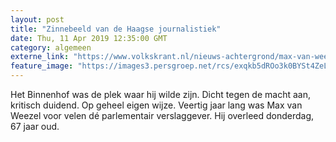 ```yaml
---
layout: post
title: "Zinnebeeld van de Haagse journalistiek"
date: Thu, 11 Apr 2019 12:35:00 GMT
category: algemeen
externe_link: "https://www.volkskrant.nl/nieuws-achtergrond/max-van-weezel-1951-2019-zinnebeeld-van-de-haagse-journalistiek~b317fa2b/"
feature_image: "https://images3.persgroep.net/rcs/exqkb5dROo3k0BYSt4ZeLt5whw0/diocontent/144278438/_crop/0/537/5107/5112/_fill/320/320?appId=93a17a8fd81db0de025c8abd1cca1279&quality=0.85"
---
```


Het Binnenhof was de plek waar hij wilde zijn. Dicht tegen de macht aan, kritisch duidend. Op geheel eigen wijze. Veertig jaar lang was Max van Weezel voor velen dé parlementair verslaggever. Hij overleed donderdag, 67 jaar oud.
